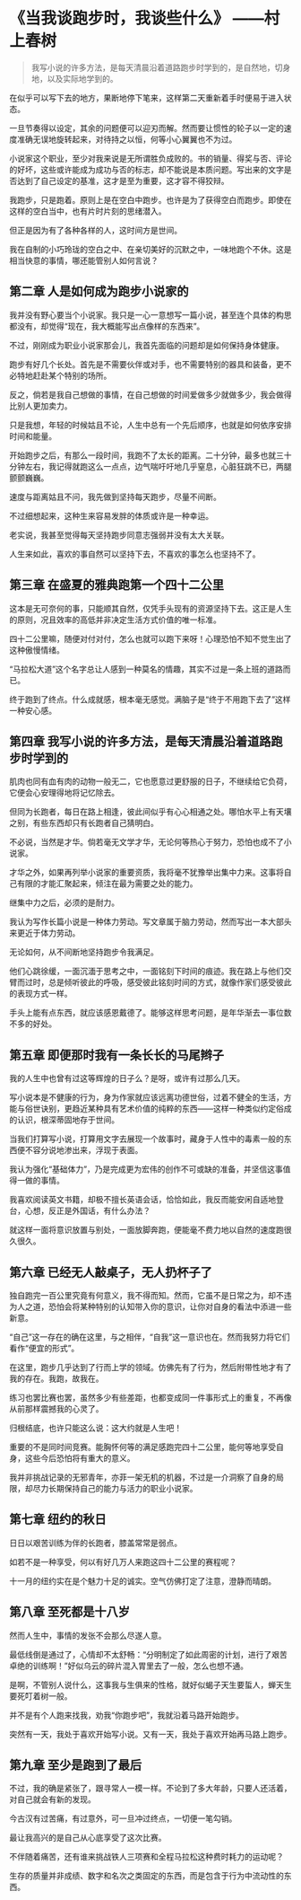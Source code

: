# 《当我谈跑步时，我谈些什么》 ——村上春树

> 我写小说的许多方法，是每天清晨沿着道路跑步时学到的，是自然地，切身地，以及实际地学到的。

在似乎可以写下去的地方，果断地停下笔来，这样第二天重新着手时便易于进入状态。

一旦节奏得以设定，其余的问题便可以迎刃而解。然而要让惯性的轮子以一定的速度准确无误地旋转起来，对待持之以恒，何等小心翼翼也不为过。

小说家这个职业，至少对我来说是无所谓胜负成败的。书的销量、得奖与否、评论的好坏，这些或许能成为成功与否的标志，却不能说是本质问题。写出来的文字是否达到了自己设定的基准，这才是至为重要，这才容不得狡辩。

我跑步，只是跑着。原则上是在空白中跑步。也许是为了获得空白而跑步。即使在这样的空白当中，也有片时片刻的思绪潜入。

但正是因为有了各种各样的人，这时间方是世间。

我在自制的小巧玲珑的空白之中、在亲切美好的沉默之中，一味地跑个不休。这是相当快意的事情，哪还能管别人如何言说？

## 第二章 人是如何成为跑步小说家的

我并没有野心要当个小说家。我只是一心一意想写一篇小说，甚至连个具体的构思都没有，却觉得“现在，我大概能写出点像样的东西来”。

不过，刚刚成为职业小说家那会儿，我首先面临的问题却是如何保持身体健康。

跑步有好几个长处。首先是不需要伙伴或对手，也不需要特别的器具和装备，更不必特地赶赴某个特别的场所。

反之，倘若是我自己想做的事情，在自己想做的时间爱做多少就做多少，我会做得比别人更加卖力。

只是我想，年轻的时候姑且不论，人生中总有一个先后顺序，也就是如何依序安排时间和能量。

开始跑步之后，有那么一段时间，我跑不了太长的距离。二十分钟，最多也就三十分钟左右，我记得就跑这么一点点，边气喘吁吁地几乎窒息，心脏狂跳不已，两腿颤颤巍巍。

速度与距离姑且不问，我先做到坚持每天跑步，尽量不间断。

不过细想起来，这种生来容易发胖的体质或许是一种幸运。

老实说，我甚至觉得每天坚持跑步同意志强弱并没有太大关联。

人生来如此，喜欢的事自然可以坚持下去，不喜欢的事怎么也坚持不了。

## 第三章 在盛夏的雅典跑第一个四十二公里
这本是无可奈何的事，只能顺其自然，仅凭手头现有的资源坚持下去。这正是人生的原则，况且效率的高低并非决定生活方式价值的唯一标准。

四十二公里嘛，随便对付对付，怎么也就可以跑下来呀！心理恐怕不知不觉生出了这种傲慢情绪。

“马拉松大道”这个名字总让人感到一种莫名的情趣，其实不过是一条上班的道路而已。

终于跑到了终点。什么成就感，根本毫无感觉。满脑子是“终于不用跑下去了”这样一种安心感。

## 第四章 我写小说的许多方法，是每天清晨沿着道路跑步时学到的
肌肉也同有血有肉的动物一般无二，它也愿意过更舒服的日子，不继续给它负荷，它便会心安理得地将记忆除去。

但同为长跑者，每日在路上相逢，彼此间似乎有心心相通之处。哪怕水平上有天壤之别，有些东西却只有长跑者自己猜明白。

不必说，当然是才华。倘若毫无文学才华，无论何等热心于努力，恐怕也成不了小说家。

才华之外，如果再列举小说家的重要资质，我将毫不犹豫举出集中力来。这事将自己有限的才能汇聚起来，倾注在最为需要之处的能力。

继集中力之后，必须的是耐力。

我认为写作长篇小说是一种体力劳动。写文章属于脑力劳动，然而写出一本大部头来更近于体力劳动。

无论如何，从不间断地坚持跑步令我满足。

他们心跳徐缓，一面沉湎于思考之中，一面铭刻下时间的痕迹。我在路上与他们交臂而过时，总是倾听彼此的呼吸，感受彼此铭刻时间的方式，就像作家们感受彼此的表现方式一样。

手头上能有点东西，就应该感恩戴德了。能够这样思考问题，是年华渐去一事位数不多的好处。

## 第五章 即便那时我有一条长长的马尾辫子
我的人生中也曾有过这等辉煌的日子么？是呀，或许有过那么几天。

写小说本是不健康的行为，身为作家就应该远离功德世俗，过着不健全的生活，方能与俗世诀别，更趋近某种具有艺术价值的纯粹的东西——这样一种类似约定俗成的认识，根深蒂固地存于世间。

当我们打算写小说，打算用文字去展现一个故事时，藏身于人性中的毒素一般的东西便不容分说地渗出来，浮现于表面。

我认为强化“基础体力”，乃是完成更为宏伟的创作不可或缺的准备，并坚信这事值得一做的事情。

我喜欢阅读英文书籍，却极不擅长英语会话，恰恰如此，我反而能安闲自适地登台，心想，反正是外国话，有什么办法？

就这样一面将意识放置与别处，一面放脚奔跑，便能毫不费力地以自然的速度跑很久很久。

## 第六章 已经无人敲桌子，无人扔杯子了
独自跑完一百公里究竟有何意义，我不得而知。然而，它虽不是日常之为，却不违为人之道，恐怕会将某种特别的认知带入你的意识，让你对自身的看法中添进一些新意。

“自己”这一存在的确在这里，与之相伴，“自我”这一意识也在。然而我努力将它们看作“便宜的形式”。

在这里，跑步几乎达到了行而上学的领域。仿佛先有了行为，然后附带性地才有了我的存在。我跑，故我在。

练习也罢比赛也罢，虽然多少有些差距，也都变成同一件事形式上的重复，不再像从前那样震撼我的心灵了。

归根结底，也许只能这么说：这大约就是人生吧！

重要的不是同时间竞赛。能胸怀何等的满足感跑完四十二公里，能何等地享受自身，这些今后恐怕将有重大的意义。

我并非挑战记录的无邪青年，亦菲一架无机的机器，不过是一介洞察了自身的局限，却尽力长期保持自己的能力与活力的职业小说家。

## 第七章 纽约的秋日

日日以艰苦训练为伴的长跑者，膝盖常常是弱点。

如若不是一种享受，何以有好几万人来跑这四十二公里的赛程呢？

十一月的纽约实在是个魅力十足的诚实。空气仿佛打定了注意，澄静而晴朗。

## 第八章 至死都是十八岁
然而人生中，事情的发张不会那么尽遂人意。

最低线倒是通过了，心情却不太舒畅：“分明制定了如此周密的计划，进行了艰苦卓绝的训练啊！”好似乌云的碎片混入胃里去了一般，怎么也想不通。

是啊，不管别人说什么，这事我与生俱来的性格，就好似蝎子天生要蜇人，蝉天生要死叮着树一般。

并不是有个人跑来找我，劝我“你跑步吧”，我就沿着马路开始跑步。

突然有一天，我处于喜欢开始写小说。又有一天，我处于喜欢开始再马路上跑步。

## 第九章 至少是跑到了最后
不过，我的确是紧张了，跟寻常人一模一样。不论到了多大年龄，只要人还活着，对自己就会有新的发现。

今古汉有过苦痛，有过意外，可一旦冲过终点，一切便一笔勾销。

最让我高兴的是自己从心底享受了这次比赛。

不伴随着痛苦，还有谁来挑战铁人三项赛和全程马拉松这种费时耗力的运动呢？

生存的质量并非成绩、数字和名次之类固定的东西，而是包含于行为中流动性的东西。


